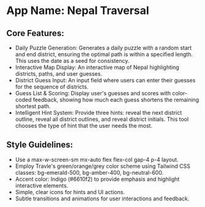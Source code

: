 # **App Name**: Nepal Traversal

## Core Features:

- Daily Puzzle Generation: Generates a daily puzzle with a random start and end district, ensuring the optimal path is within a specified length. This uses the date as a seed for consistency.
- Interactive Map Display: An interactive map of Nepal highlighting districts, paths, and user guesses.
- District Guess Input: An input field where users can enter their guesses for the sequence of districts.
- Guess List & Scoring: Display user's guesses and scores with color-coded feedback, showing how much each guess shortens the remaining shortest path.
- Intelligent Hint System: Provide three hints: reveal the next district outline, reveal all district outlines, and reveal district initials. This tool chooses the type of hint that the user needs the most.

## Style Guidelines:

- Use a max-w-screen-sm mx-auto flex flex-col gap-4 p-4 layout.
- Employ Travle's green/orange/grey color scheme using Tailwind CSS classes: bg-emerald-500, bg-amber-400, bg-neutral-600.
- Accent color: Indigo (#6610f2) to provide emphasis and highlight interactive elements.
- Simple, clear icons for hints and UI actions.
- Subtle transitions and animations for user interactions and feedback.